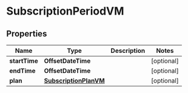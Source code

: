 

# SubscriptionPeriodVM


## Properties

| Name | Type | Description | Notes |
|------------ | ------------- | ------------- | -------------|
|**startTime** | **OffsetDateTime** |  |  [optional] |
|**endTime** | **OffsetDateTime** |  |  [optional] |
|**plan** | [**SubscriptionPlanVM**](SubscriptionPlanVM.md) |  |  [optional] |



